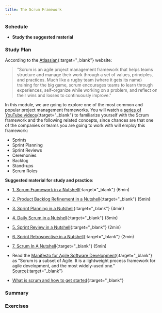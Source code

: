 ```yaml
---
title: The Scrum Framework
---
```


### Schedule

  - **Study the suggested material**

### Study Plan

  According to the [Atlassian](https://www.atlassian.com/agile/scrum){:target="_blank"} website:

  > "Scrum is an agile project management framework that helps teams structure and manage their work through a set of values, principles, and practices. Much like a rugby team (where it gets its name) training for the big game, scrum encourages teams to learn through experiences, self-organize while working on a problem, and reflect on their wins and losses to continuously improve."

  In this module, we are going to explore one of the most common and popular project management frameworks. You will watch a [series of YouTube videos](https://www.youtube.com/playlist?list=PL_PJn_AGUdkMhkAkPKIDBf6ShCgYUOs8Y){:target="_blank"} to familiarize yourself with the Scrum framework and the following related concepts, since chances are that one of the companies or teams you are going to work with will employ this framework:

  - Sprints
  - Sprint Planning 
  - Sprint Reviews
  - Ceremonies
  - Backlog
  - Stand-ups
  - Scrum Roles

  **Suggested material for study and practice:**

  - [1. Scrum Framework in a Nutshell](https://www.youtube.com/watch?v=3VvSyXaH31Y){:target="_blank"} (6min)
  - [2. Product Backlog Refinement in a Nutshell](https://www.youtube.com/watch?v=POpCiEXOWkE){:target="_blank"} (5min)
  - [3. Sprint Planning in a Nutshell](https://www.youtube.com/watch?v=8LizzCzsJQg){:target="_blank"} (4min)
  - [4. Daily Scrum in a Nutshell](https://www.youtube.com/watch?v=MARBZbCw9tA){:target="_blank"} (3min)
  - [5. Sprint Review in a Nutshell](https://www.youtube.com/watch?v=-av0l_vbDs4){:target="_blank"} (2min)
  - [6. Sprint Retrospective in a Nutshell](https://www.youtube.com/watch?v=NeZvHdN1Huo){:target="_blank"} (2min)
  - [7. Scrum In A Nutshell](https://www.youtube.com/watch?v=L_sAo93ASTU){:target="_blank"} (5min)

  - Read the [Manifesto for Agile Software Development](https://agilemanifesto.org/){:target="_blank"} as "Scrum is a subset of Agile. It is a lightweight process framework for agile development, and the most widely-used one." [Source](https://www.cprime.com/resources/what-is-agile-what-is-scrum/){:target="_blank"}

  - [What is scrum and how to get started](https://www.atlassian.com/agile/scrum){:target="_blank"}

### Summary

### Exercises